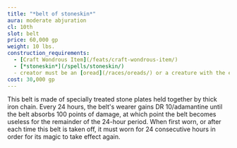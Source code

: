 ```yaml
---
title: "*belt of stoneskin*"
aura: moderate abjuration
cl: 10th
slot: belt
price: 60,000 gp
weight: 10 lbs.
construction_requirements:
  - [Craft Wondrous Item](/feats/craft-wondrous-item/)
  - [*stoneskin*](/spells/stoneskin/)
  - creator must be an [oread](/races/oreads/) or a creature with the earth subtype
cost: 30,000 gp
---
```


This belt is made of specially treated stone plates held together by thick iron chain. Every 24 hours, the belt's wearer gains DR 10/adamantine until the belt absorbs 100 points of damage, at which point the belt becomes useless for the remainder of the 24-hour period. When first worn, or after each time this belt is taken off, it must worn for 24 consecutive hours in order for its magic to take effect again.

